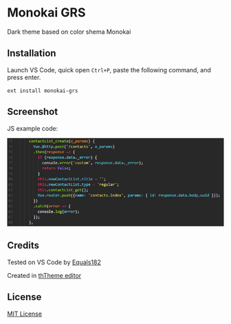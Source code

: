 # Monokai GRS
Dark theme based on color shema Monokai

## Installation
Launch VS Code, quick open `Ctrl+P`, paste the following command, and press enter.

```
ext install monokai-grs
```

## Screenshot
JS example code:

![Example JS](example-js.png)

## Credits
Tested on VS Code by [Equals182](https://github.com/Equals182)

Created in [thTheme editor](http://tmtheme-editor.herokuapp.com)

## License
[MIT License](LICENSE)